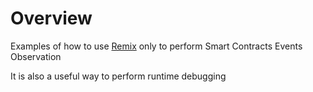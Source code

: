 
# Overview 

Examples of how to use [Remix](https://remix.ethereum.org/) only to perform Smart Contracts Events Observation 

It is also a useful way to perform runtime debugging 





